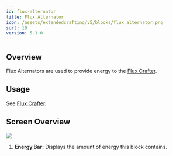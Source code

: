 ```yaml
---
id: flux-alternator
title: Flux Alternator
icon: /assets/extendedcrafting/v5/blocks/flux_alternator.png
sort: 10
version: 5.1.0
---
```


## Overview

Flux Alternators are used to provide energy to the [Flux Crafter](flux-crafter.md).

## Usage

See [Flux Crafter](flux-crafter.md).

## Screen Overview

![](/assets/extendedcrafting/v5/screens/flux_alternator_screen.png)

1. **Energy Bar:** Displays the amount of energy this block contains.
